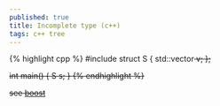 ```yaml
---
published: true
title: Incomplete type (c++)
tags: c++ tree
---
```

{% highlight cpp %}
#include <vector>
struct S {
    std::vector<S> v;
};

int main() { S s; }
{% endhighlight %}

see [boost](https://www.boost.org/doc/libs/1_54_0/doc/html/container/containers_of_incomplete_types.html)
